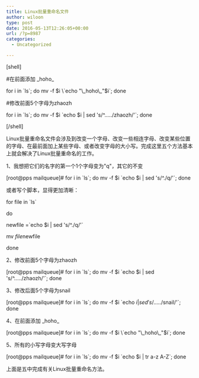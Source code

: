 ```yaml
---
title: Linux批量重命名文件
author: wiloon
type: post
date: 2016-05-13T12:26:05+00:00
url: /?p=8987
categories:
  - Uncategorized

---
```

[shell]
  
#在前面添加 \_hoho\_
  
for i in \`ls\`; do mv -f $i \`echo "\_hoho\_"$i\`; done

#修改前面5个字母为zhaozh
  
for i in \`ls\`; do mv -f $i \`echo $i | sed 's/^...../zhaozh/'\`; done

[/shell]


Linux批量重命名文件会涉及到改变一个字母、改变一些相连字母、改变某些位置的字母、在最前面加上某些字母、或者改变字母的大小写。完成这里五个方法基本上就会解决了Linux批量重命名的工作。

1、我想把它们的名字的第一个1个字母变为"q"，其它的不变

[root@pps mailqueue]# for i in \`ls\`; do mv -f $i \`echo $i | sed 's/^./q/'\`; done

或者写个脚本，显得更加清晰：
  
for file in \`ls\`
  
do
  
newfile =\`echo $i | sed 's/^./q/'\`
  
mv $file $newfile
  
done
  
2、修改前面5个字母为zhaozh

[root@pps mailqueue]# for i in \`ls\`; do mv -f $i \`echo $i | sed 's/^...../zhaozh/'\`; done

3、修改后面5个字母为snail

[root@pps mailqueue]# for i in \`ls\`; do mv -f $i \`echo $i | sed 's/.....$/snail/'\`; done

4、在前面添加 \_hoho\_

[root@pps mailqueue]# for i in \`ls\`; do mv -f $i \`echo "\_hoho\_"$i\`; done

5、所有的小写字母变大写字母

[root@pps mailqueue]# for i in \`ls\`; do mv -f $i \`echo $i | tr a-z A-Z\`; done

上面是五中完成有关Linux批量重命名方法。
